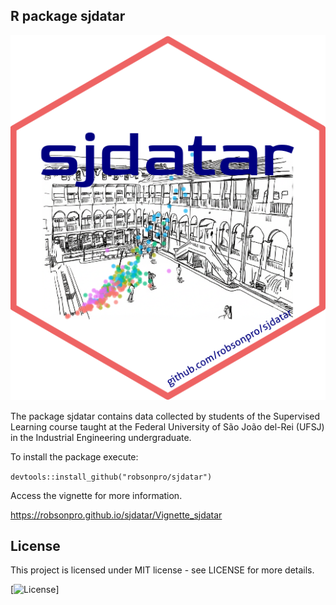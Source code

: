 ## R package sjdatar

![logo](slsjdatar.png)

The package sjdatar contains data collected by students of the Supervised Learning course taught at the Federal University of São João del-Rei (UFSJ) in the Industrial Engineering undergraduate.

To install the package execute:

`devtools::install_github("robsonpro/sjdatar")`

Access the vignette for more information.

https://robsonpro.github.io/sjdatar/Vignette_sjdatar


## License

This project is licensed under MIT license - see LICENSE for more details.

[![License](https://img.shields.io/badge/License-MIT-yellow.svg)]
